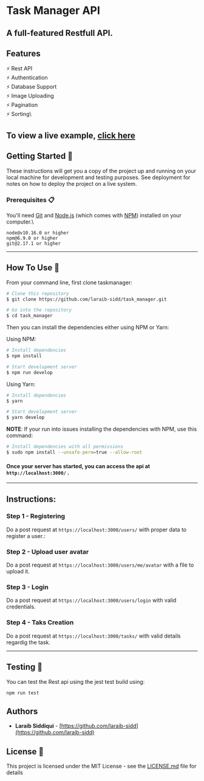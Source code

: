 # Task Manager API

## A full-featured Restfull API.

## Features

⚡️ Rest API\
⚡️ Authentication\
⚡️ Database Support\
⚡️ Image Uploading\
⚡️ Pagination\
⚡️ Sorting\

To view a live example, **[click here](https://newest-task-manager.herokuapp.com/)**
---

## Getting Started 🚀

These instructions will get you a copy of the project up and running on your local machine for development and testing purposes. See deployment for notes on how to deploy the project on a live system.

### Prerequisites 📋

You'll need [Git](https://git-scm.com) and [Node.js](https://nodejs.org/en/download/) (which comes with [NPM](http://npmjs.com)) installed on your computer.\

```
node@v10.16.0 or higher
npm@6.9.0 or higher
git@2.17.1 or higher
```
---

## How To Use 🔧

From your command line, first clone taskmanager:

```bash
# Clone this repository
$ git clone https://github.com/laraib-sidd/task_manager.git

# Go into the repository
$ cd task_manager
```

Then you can install the dependencies either using NPM or Yarn:

Using NPM:

```bash
# Install dependencies
$ npm install

# Start development server
$ npm run develop
```

Using Yarn:

```bash
# Install dependencies
$ yarn

# Start development server
$ yarn develop
```

**NOTE**:
If your run into issues installing the dependencies with NPM, use this command:

```bash
# Install dependencies with all permissions
$ sudo npm install --unsafe-perm=true --allow-root
```

#### Once your server has started, you can access the api at `http://localhost:3000/` .
---

## Instructions:

### Step 1 - Registering

Do a post request at `https://localhost:3000/users/` with proper data to register a user.:

### Step 2 - Upload user avatar

Do a post request at `https://localhost:3000/users/me/avatar` with a file to upload it.

### Step 3 - Login 

Do a post request at `https://localhost:3000/users/login` with valid credentials.

### Step 4 - Taks Creation

Do a post request at `https://localhost:3000/tasks/` with valid details regardig the task.

---

## Testing 👥

You can test the Rest api using the jest test build using:

`npm run test`

## Authors

- **Laraib Siddiqui** - [https://github.com/laraib-sidd](https://github.com/laraib-sidd)

## License 📄

This project is licensed under the MIT License - see the [LICENSE.md](LICENSE.md) file for details
